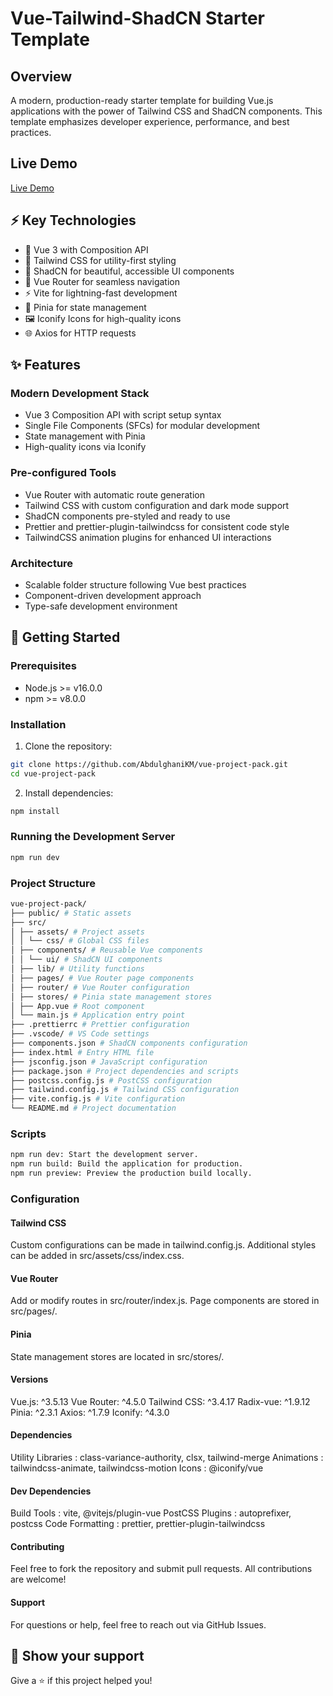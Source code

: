# Vue-Tailwind-ShadCN Starter Template

## Overview

A modern, production-ready starter template for building Vue.js applications with the power of Tailwind CSS and ShadCN components. This template emphasizes developer experience, performance, and best practices.

## Live Demo

[Live Demo](https://vue-project-pack.vercel.app/)

## ⚡️ Key Technologies

- 🚀 Vue 3 with Composition API
- 🎨 Tailwind CSS for utility-first styling
- 🧩 ShadCN for beautiful, accessible UI components
- 📱 Vue Router for seamless navigation
- ⚡️ Vite for lightning-fast development
- 🌟 Pinia for state management
- 🖼️ Iconify Icons for high-quality icons
- 🌐 Axios for HTTP requests

## ✨ Features

### Modern Development Stack

- Vue 3 Composition API with script setup syntax
- Single File Components (SFCs) for modular development
- State management with Pinia
- High-quality icons via Iconify

### Pre-configured Tools

- Vue Router with automatic route generation
- Tailwind CSS with custom configuration and dark mode support
- ShadCN components pre-styled and ready to use
- Prettier and prettier-plugin-tailwindcss for consistent code style
- TailwindCSS animation plugins for enhanced UI interactions

### Architecture

- Scalable folder structure following Vue best practices
- Component-driven development approach
- Type-safe development environment

## 🚀 Getting Started

### Prerequisites

- Node.js >= v16.0.0
- npm >= v8.0.0

### Installation

1. Clone the repository:

```bash
git clone https://github.com/AbdulghaniKM/vue-project-pack.git
cd vue-project-pack
```

2. Install dependencies:

```bash
npm install
```

### Running the Development Server

```bash
npm run dev
```

### Project Structure

```bash
vue-project-pack/
├── public/ # Static assets
├── src/
│ ├── assets/ # Project assets
│ │ └── css/ # Global CSS files
│ ├── components/ # Reusable Vue components
│ │ └── ui/ # ShadCN UI components
│ ├── lib/ # Utility functions
│ ├── pages/ # Vue Router page components
│ ├── router/ # Vue Router configuration
│ ├── stores/ # Pinia state management stores
│ ├── App.vue # Root component
│ └── main.js # Application entry point
├── .prettierrc # Prettier configuration
├── .vscode/ # VS Code settings
├── components.json # ShadCN components configuration
├── index.html # Entry HTML file
├── jsconfig.json # JavaScript configuration
├── package.json # Project dependencies and scripts
├── postcss.config.js # PostCSS configuration
├── tailwind.config.js # Tailwind CSS configuration
├── vite.config.js # Vite configuration
└── README.md # Project documentation
```

### Scripts

```bash
npm run dev: Start the development server.
npm run build: Build the application for production.
npm run preview: Preview the production build locally.
```

### Configuration

#### Tailwind CSS

Custom configurations can be made in tailwind.config.js.
Additional styles can be added in src/assets/css/index.css.

#### Vue Router

Add or modify routes in src/router/index.js.
Page components are stored in src/pages/.

#### Pinia

State management stores are located in src/stores/.

#### Versions

Vue.js: ^3.5.13
Vue Router: ^4.5.0
Tailwind CSS: ^3.4.17
Radix-vue: ^1.9.12
Pinia: ^2.3.1
Axios: ^1.7.9
Iconify: ^4.3.0

#### Dependencies

Utility Libraries : class-variance-authority, clsx, tailwind-merge
Animations : tailwindcss-animate, tailwindcss-motion
Icons : @iconify/vue

#### Dev Dependencies

Build Tools : vite, @vitejs/plugin-vue
PostCSS Plugins : autoprefixer, postcss
Code Formatting : prettier, prettier-plugin-tailwindcss

#### Contributing

Feel free to fork the repository and submit pull requests. All contributions are welcome!

#### Support

For questions or help, feel free to reach out via GitHub Issues.

## 🌟 Show your support

Give a ⭐️ if this project helped you!
